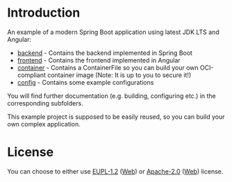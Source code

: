 # Introduction

An example of a modern Spring Boot application using latest JDK LTS and Angular:
* [backend](./backend) - Contains the backend implemented in Spring Boot
* [frontend](./frontend) - Contains the frontend implemented in Angular
* [container](./container) - Contains a ContainerFile so you can build your own OCI-compliant container image (Note: It is up to you to secure it!)
* [config](./config) - Contains some example configurations

You will find further documentation (e.g. building, configuring etc.) in the corresponding subfolders.

This example project is supposed to be easily reused, so you can build your own complex application.

# License
You can choose to either use [EUPL-1.2](./LICENSE-EUPL-1.2) ([Web](https://spdx.org/licenses/EUPL-1.2.html)) or [Apache-2.0](./LICENSE-Apache-2.0) ([Web](https://spdx.org/licenses/Apache-2.0.html)) license.

